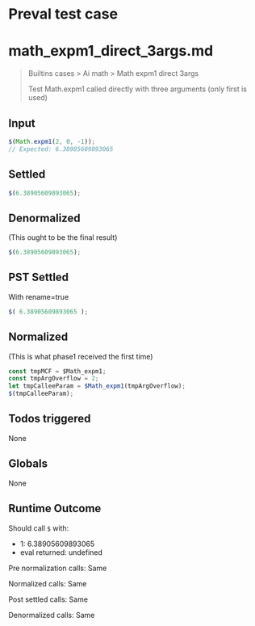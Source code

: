 # Preval test case

# math_expm1_direct_3args.md

> Builtins cases > Ai math > Math expm1 direct 3args
>
> Test Math.expm1 called directly with three arguments (only first is used)

## Input

`````js filename=intro
$(Math.expm1(2, 0, -1));
// Expected: 6.38905609893065
`````


## Settled


`````js filename=intro
$(6.38905609893065);
`````


## Denormalized
(This ought to be the final result)

`````js filename=intro
$(6.38905609893065);
`````


## PST Settled
With rename=true

`````js filename=intro
$( 6.38905609893065 );
`````


## Normalized
(This is what phase1 received the first time)

`````js filename=intro
const tmpMCF = $Math_expm1;
const tmpArgOverflow = 2;
let tmpCalleeParam = $Math_expm1(tmpArgOverflow);
$(tmpCalleeParam);
`````


## Todos triggered


None


## Globals


None


## Runtime Outcome


Should call `$` with:
 - 1: 6.38905609893065
 - eval returned: undefined

Pre normalization calls: Same

Normalized calls: Same

Post settled calls: Same

Denormalized calls: Same
